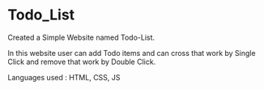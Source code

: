 # Todo_List

Created a Simple Website named Todo-List.

In this website user can add Todo items and can cross that work by Single Click and remove that work by Double Click.

Languages used : HTML, CSS, JS

